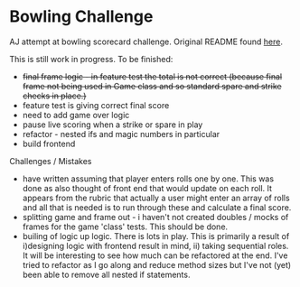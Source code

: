 Bowling Challenge
=================

AJ attempt at bowling scorecard challenge. Original README found [here]().

This is still work in progress.
To be finished:
- ~~final frame logic - in feature test the total is not correct (because final frame not being used in Game class and so standard spare and strike checks in place.)~~
- feature test is giving correct final score
- need to add game over logic
- pause live scoring when a strike or spare in play
- refactor - nested ifs and magic numbers in particular
- build frontend

Challenges / Mistakes
- have written assuming that player enters rolls one by one. This was done as also thought of front end that would update on each roll. It appears from the rubric that actually a user might enter an array of rolls and all that is needed is to run through these and calculate a final score.
- splitting game and frame out - i haven't not created doubles / mocks of frames for the game 'class' tests. This should be done.
- builing of logic up logic. There is lots in play. This is primarily a result of i)designing logic with frontend result in mind, ii) taking sequential roles. It will be interesting to see how much can be refactored at the end. I've tried to refactor as I go along and reduce method sizes but I've not (yet) been able to remove all nested if statements.
